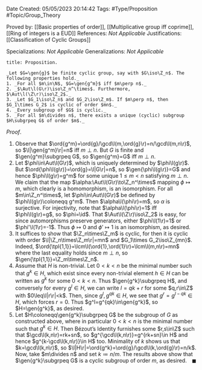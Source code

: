 <div class="topSpace"></div>

Date Created: 05/05/2023 20:14:42
Tags: #Type/Proposition #Topic/Group_Theory

Proved by: [[Basic properties of order]], [[Multiplicative group iff coprime]], [[Ring of integers is a EUD]]
References: _Not Applicable_
Justifications: [[Classification of Cyclic Groups]]

Specializations: _Not Applicable_
Generalizations: _Not Applicable_

``` ad-Proposition
title: Proposition.

_Let $G=\gen{g}$ be finite cyclic group, say with $G\iso\Z_n$. The following properties hold._
1. _For all $m\in\N$, $G=\gen{g^m}$ iff $m\perp n$._
2. _$\Aut\l(G\r)\iso\Z_n^\times$. Furthermore, $\Aut\l(\Z\r)\iso\Z_2$._
3. _Let $G_1\iso\Z_n$ and $G_2\iso\Z_m$. If $m\perp n$, then $G_1\times G_2$ is cyclic of order $mn$._
4. _Every subgroup of $G$ is cyclic._
5. _For all $m\divides n$, there exists a unique (cyclic) subgroup $H\subgrpeq G$ of order $m$._

```

_Proof_.
1. Observe that $\ord{g^m}=\ord{g}/\gcd\l(m,\ord{g}\r)=n/\gcd\l(m,n\r)$, so $\l|\gen{g^m}\r|=n$ iff $m\perp n$. But $G$ is finite and $\gen{g^m}\subgrpeq G$, so $\gen{g^m}=G$ iff $m\perp n$.
2. Let $\phi\in\Aut\l(G\r)$, which is uniquely determined by $\phi\l(g\r)$. But $\ord{\phi\l(g\r)}=\ord{g}=\l|G\r|=n$, so $\gen{\phi\l(g\r)}=G$ and hence $\phi\l(g\r)=g^m$ for some unique $1\leq m<n$ satisfying $m\perp n$. We claim that the map $\alpha:\Aut\l(G\r)\to\Z_n^\times$ mapping $\phi\mapsto m$, which clearly is a homomorphism, is an isomorphism. For all $m\in\Z_n^\times$, let $\phi\in\Aut\l(G\r)$ be defined by $\phi\l(g\r)\coloneqq g^m$. Then $\alpha\l(\phi\r)=m$, so $\alpha$ is surjective. For injectivity, note that $\alpha\l(\phi\r)=1$ iff $\phi\l(g\r)=g$, so $\phi=\id$. That $\Aut\l(\Z\r)\iso\Z_2$ is easy, for since automorphisms preserve generators, either $\phi\l(1\r)=1$ or $\phi'\l(1\r)=-1$. Thus $\phi\mapsto0$ and $\phi'\mapsto1$ is an isomorphism, as desired.
3. It suffices to show that $\Z_n\times\Z_m$ is cyclic, for then it is cyclic with order $\l|\Z_n\times\Z_m\r|=mn$ and $G_1\times G_2\iso\Z_{mn}$. Indeed, $\ord{\tpl{1,1}}=\lcm\l(\ord{1},\ord{1}\r)=\lcm\l(m,n\r)=mn$ where the last equality holds since $m\perp n$, so $\gen{\tpl{1,1}}=\Z_m\times\Z_n$.
4. Assume that $H$ is non-trivial. Let $0<k<n$ be the minimal number such that $g^k\in H$, which exist since every non-trivial element $h\in H$ can be written as $g^k$ for some $0<k<n$. Thus $\gen{g^k}\subgrpeq H$, and conversely for every $g^l\in H$, we can write $l=qk+r$ for some $q,r\in\Z$ with $0\leq\l|r\r|<k$. Then, since $g^l,g^{qk}\in H$, we see that $g^r=g^{l-qk}\in H$, which forces $r=0$. Thus $g^l=g^{qk}\in\gen{g^k}$, so $H=\gen{g^k}$, as desired.
5. Let $H\coloneqq\gen{g^k}\subgrpeq G$ be the subgroup of $G$ as constructed above, where in particular $0<k<n$ is the minimal number such that $g^k\in H$. Then Bézout$\textrm{'}$s Identity furnishes some $r,s\in\Z$ such that $\gcd\l(k,n\r)=rk+sn$, so $g^{\gcd\l(k,n\r)}=g^{rk+sn}\in H$ and hence $g^{k-\gcd\l(k,n\r)}\in H$ too. Minimality of $k$ shows us that $k=\gcd\l(k,n\r)$, so $\l|H\r|=\ord{g^k}=\ord{g}/\gcd\l(k,\ord{g}\r)=n/k$. Now, take $m\divides n$ and set $k\coloneqq n/m$. The results above show that $\gen{g^k}\subgrpeq G$ is a cyclic subgroup of order $m$, as desired.<span style="float:right;">$\blacksquare$</span>
